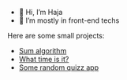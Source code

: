 - 👋 Hi, I’m Haja
- 👀 I’m mostly in front-end techs

Here are some small projects:
- [Sum algorithm](https://haja-dev.github.io/algo-somme/)
- [What time is it?](https://analog-clock-ruby.vercel.app/)
- [Some random quizz app](https://ankamantatra.vercel.app/)

<!--- Haja-dev/Haja-dev is a ✨ special ✨ repository because its `README.md` (this file) appears on your GitHub profile.
You can click the Preview link to take a look at your changes.
--->
